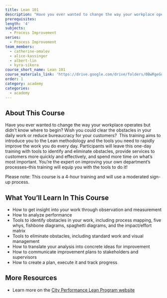 ```yaml
---
title: Lean 101
description: "Have you ever wanted to change the way your workplace operates but didn’t know where to begin? Wish you could clear the obstacles in your daily work or reduce bureaucracy for your customers? \_This training aims to introduce you to the Lean methodology and the tools you need to rapidly improve the work you do every day."
prerequisites:
length: '4'
subjects:
  - Process Improvement
series:
  - Process Improvement
team_members:
  - catherine-omalev
  - alice-kassinger
  - albert-lin
  - kyra-sikora
course_short_name: Lean 101
course_materials_link: 'https://drive.google.com/drive/folders/0BwRgeGq-b8f9OEh3ZjZTMVV5VXc'
order: 1
category: academy
categories:
  - academy
---
```


## About This Course

Have you ever wanted to change the way your workplace operates but didn’t know where to begin? Wish you could clear the obstacles in your daily work or reduce bureaucracy for your customers? &nbsp;This training aims to introduce you to the Lean methodology and the tools you need to rapidly improve the work you do every day. Participants will leave this one-day training with tools to identify and eliminate obstacles, provide services to customers more quickly and effectively, and spend more time on what’s most important. You’re the expert on improving your own department’s processes–this training will equip you with the tools to do it!

Please note: This course is a 4-hour training and will use a moderated sign-up process.

## What You’ll Learn In This Course

* How to get insight into your work through observation and measurement
* How to analyze performance
* Tools to identify obstacles in your work, including process mapping, five whys, fishbone diagrams, spaghetti diagrams, and the impact/effort matrix
* Tools to eliminate obstacles, including standard work and visual management
* How to translate your analysis into concrete ideas for improvement
* How to communicate improvement plans to stakeholders and supervisors
* How to create a plan, execute it and track progress

## More Resources

* Learn more on the [City Performance Lean Program website](https://cityperformanceleanprogram.weebly.com/)